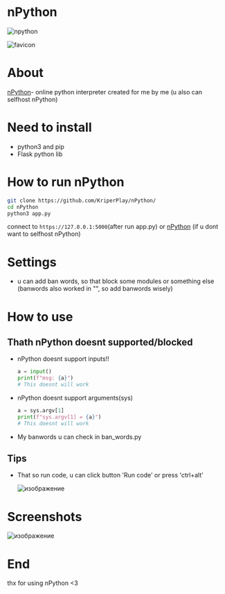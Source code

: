 # nPython

![npython](https://github.com/user-attachments/assets/36e1c529-7490-4046-8f32-23007806b1d0)

![favicon](https://github.com/user-attachments/assets/f7b4ae37-f1a9-4273-abea-838d07e0d8c9)

# About

[nPython](https://9off.pythonanywhere.com/)- online python interpreter created for me by me
(u also can selfhost nPython)

# Need to install
* python3 and pip
* Flask python lib

# How to run nPython
```sh
git clone https://github.com/KriperPlay/nPython/
cd nPython
python3 app.py
```
connect to ```https://127.0.0.1:5000```(after run app.py) or [nPython](https://9off.pythonanywhere.com/) (if u dont want to selfhost nPython)

# Settings
* u can add ban words, so that block some modules or something else
(banwords also worked in "", so add banwords wisely)

# How to use
## Thath nPython doesnt supported/blocked
* nPython doesnt support inputs!!
    ```python
    a = input()
    print(f"msg: {a}")
    # This doesnt will work
    ```
* nPython doesnt support arguments(sys)
  ```python
  a = sys.argv[1]
  print(f"sys.argv[1] = {a}")
  # This doesnt will work
  ```
* My banwords u can check in ban_words.py
## Tips
* That so run code, u can click button 'Run code' or press 'ctrl+alt'
  
  ![изображение](https://github.com/user-attachments/assets/5b7fead4-df29-4804-aa22-9bf24cbd842d)

# Screenshots
![изображение](https://github.com/user-attachments/assets/1711210d-7a7d-41b6-bc8b-1cb77f60d2ae)

# End
thx for using nPython <3
